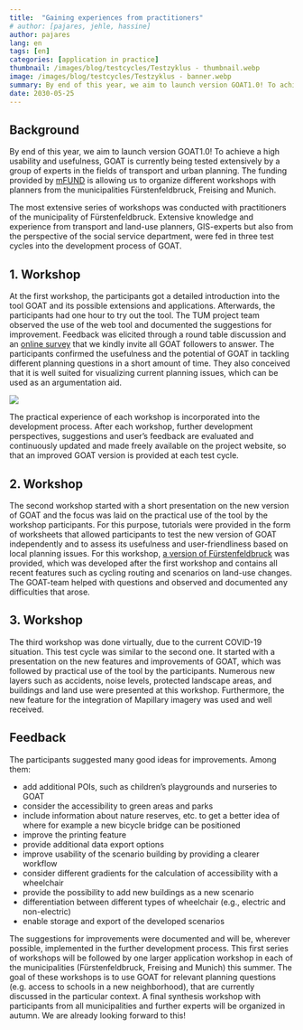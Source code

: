 ```yaml
---
title:  "Gaining experiences from practitioners"
# author: [pajares, jehle, hassine]
author: pajares
lang: en
tags: [en]
categories: [application in practice]
thumbnail: /images/blog/testcycles/Testzyklus - thumbnail.webp
image: /images/blog/testcycles/Testzyklus - banner.webp
summary: By end of this year, we aim to launch version GOAT1.0! To achieve a high usability and usefulness, GOAT is currently being tested extensively by a group of experts in the fields of transport and urban planning.
date: 2030-05-25
---
```

## Background 

By end of this year, we aim to launch version GOAT1.0! To achieve a high usability and usefulness, GOAT is currently being tested extensively by a group of experts in the fields of transport and urban planning. The funding provided by [mFUND](https://www.bmvi.de/DE/Themen/Digitales/mFund/Ueberblick/ueberblick.html) is allowing us to organize different workshops with planners from the municipalities Fürstenfeldbruck, Freising and Munich.

The most extensive series of workshops was conducted with practitioners of the municipality of Fürstenfeldbruck. Extensive knowledge and experience from transport and land-use planners, GIS-experts but also from the perspective of the social service department, were fed in three test cycles into the development process of GOAT.

## 1. Workshop

At the first workshop, the participants got a detailed introduction into the tool GOAT and its possible extensions and applications. Afterwards, the participants had one hour to try out the tool. The TUM project team observed the use of the web tool and documented the suggestions for improvement. Feedback was elicited through a round table discussion and an [online survey](https://www.umfrage.sv.bgu.tum.de/index.php/837925?lang=en) that we kindly invite all GOAT followers to answer. The participants confirmed the usefulness and the potential of GOAT in tackling different planning questions in a short amount of time. They also conceived that it is well suited for visualizing current planning issues, which can be used as an argumentation aid.

![](/images/blog/testcycles/Testzyklus.png)

The practical experience of each workshop is incorporated into the development process. After each workshop, further development perspectives, suggestions and user’s feedback are evaluated and continuously updated and made freely available on the project website, so that an improved GOAT version is provided at each test cycle.

## 2. Workshop

The second workshop started with a short presentation on the new version of GOAT and the focus was laid on the practical use of the tool by the workshop participants. For this purpose, tutorials were provided in the form of worksheets that allowed participants to test the new version of GOAT independently and to assess its usefulness and user-friendliness based on local planning issues. For this workshop, [a version of Fürstenfeldbruck](https://ffb.open-accessibility.org/) was provided, which was developed after the first workshop and contains all recent features such as cycling routing and scenarios on land-use changes. The GOAT-team helped with questions and observed and documented any difficulties that arose.

## 3. Workshop

The third workshop was done virtually, due to the current COVID-19 situation. This test cycle was similar to the second one. It started with a presentation on the new features and improvements of GOAT, which was followed by practical use of the tool by the participants. Numerous new layers such as accidents, noise levels, protected landscape areas, and buildings and land use were presented at this workshop. Furthermore, the new feature for the integration of Mapillary imagery was used and well received.

## Feedback

The participants suggested many good ideas for improvements. Among them:

- add additional POIs, such as children’s playgrounds and nurseries to GOAT
- consider the accessibility to green areas and parks
- include information about nature reserves, etc. to get a better idea of where for example a new bicycle bridge can be positioned
- improve the printing feature
- provide additional data export options
- improve usability of the scenario building by providing a clearer workflow
- consider different gradients for the calculation of accessibility with a wheelchair
- provide the possibility to add new buildings as a new scenario
- differentiation between different types of wheelchair (e.g., electric and non-electric)
- enable storage and export of the developed scenarios

The suggestions for improvements were documented and will be, wherever possible, implemented in the further development process. This first series of workshops will be followed by one larger application workshop in each of the municipalities (Fürstenfeldbruck, Freising and Munich) this summer. The goal of these workshops is to use GOAT for relevant planning questions (e.g. access to schools in a new neighborhood), that are currently discussed in the particular context. A final synthesis workshop with participants from all municipalities and further experts will be organized in autumn. We are already looking forward to this!

